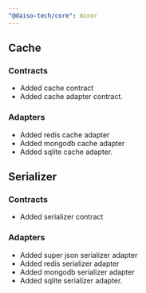 ```yaml
---
"@daiso-tech/core": minor
---
```


## Cache
### Contracts
* Added cache contract
* Added cache adapter contract.

### Adapters
* Added redis cache adapter
* Added mongodb cache adapter
* Added sqlite cache adapter.

## Serializer
### Contracts
* Added serializer contract

### Adapters
* Added super json serializer adapter
* Added redis serializer adapter
* Added mongodb serializer adapter
* Added sqlite serializer adapter.
